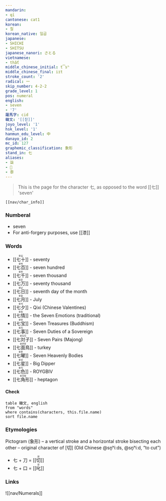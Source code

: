 ```yaml
---
mandarin:
- qī
cantonese: cat1
korean:
- 칠
korean_native: 일곱
japanese:
- SHICHI
- SHITSU
japanese_nanori: さとる
vietnamese:
- thất
middle_chinese_initial: t͡sʰ
middle_chinese_final: iɪt
stroke_count: '2'
radical: 一
skip_number: 4-2-2
grade_level: 1
pos: numeral
english:
- seven
- '7'
羅馬字: cid
韓文: '[[칟]]'
joyo_level: '1'
hsk_level: '1'
hanmun_edu_level: 中
danayo_id: 2
mc_id: 127
graphemic_classification: 象形
stand_in: 七
aliases:
- 柒
- 𠀁
- 桼
---
```

> This is the page for the character 七, as opposed to the word [[七]] 'seven'
```meta-bind-embed
[[nav/char_info]]
```
### Numberal
- seven
-   For anti-forgery purposes, use [[漆]]
### Words
* <ruby>[[七十]]<rt>칟십</rt></ruby> - seventy
* <ruby>[[七百]]<rt>칟박</rt></ruby> - seven hundred
* <ruby>[[七千]]<rt>칟천</rt></ruby> - seven thousand
* <ruby>[[七万]]<rt>칟몬</rt></ruby> - seventy thousand
* <ruby>[[七日]]<rt>칟닏</rt></ruby> - seventh day of the month
* <ruby>[[七月]]<rt>칟웓</rt></ruby> - July
* <ruby>[[七夕]]<rt>칟석</rt></ruby> - Qixi (Chinese Valentines)
* <ruby>[[七情]]<rt>칟칭</rt></ruby> - the Seven Emotions (traditional)
* <ruby>[[七宝]]<rt>칟밧</rt></ruby> - Seven Treasures (Buddhism)
* <ruby>[[七事]]<rt>칟지</rt></ruby> - Seven Duties of a Sovereign
* <ruby>[[七対子]]<rt>칟되지</rt></ruby> - Seven Pairs (Majong)
* <ruby>[[七面鳥]]<rt>칟면촛</rt></ruby> - turkey
* <ruby>[[七曜]]<rt>칟욧</rt></ruby> - Seven Heavenly Bodies 
* <ruby>[[七星]]<rt>칟성</rt></ruby> - Big Dipper
* <ruby>[[七色]]<rt>칟식</rt></ruby> - ROYGBIV
* <ruby>[[七角形]]<rt>칟곡헝</rt></ruby> - heptagon
#### Check
```dataview
table 韓文, english
from "words"
where contains(characters, this.file.name)
sort file.name
```
### Etymologies
Pictogram (象形) – a vertical stroke and a horizontal stroke bisecting each other – original character of [切] (Old Chinese @sn̥ʰiːds, @sn̥ʰiːd, “to cut”)
- 七 + 刀 = <ruby>[[切]]<rt>첟</rt></ruby>
- 七 + 口 = <ruby>[[叱]]<rt>칟</rt></ruby>
### Links
![[nav/Numerals]]
